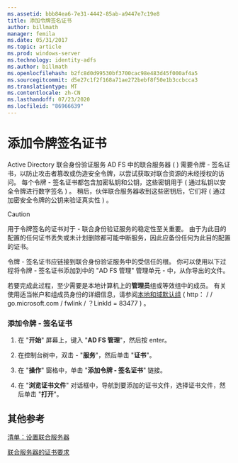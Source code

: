 ```yaml
---
ms.assetid: bbb84ea6-7e31-4442-85ab-a9447e7c19e8
title: 添加令牌签名证书
author: billmath
manager: femila
ms.date: 05/31/2017
ms.topic: article
ms.prod: windows-server
ms.technology: identity-adfs
ms.author: billmath
ms.openlocfilehash: b2fc8d0d99530bf3700cac98e483d45f000af4a5
ms.sourcegitcommit: d5e27c1f2f168a71ae272bebf8f50e1b3ccbcca3
ms.translationtype: MT
ms.contentlocale: zh-CN
ms.lasthandoff: 07/23/2020
ms.locfileid: "86966639"
---
```

# <a name="add-a-token-signing-certificate"></a>添加令牌签名证书


Active Directory 联合身份验证服务 AD FS 中的联合服务器 \( \) 需要令牌 \- 签名证书，以防止攻击者篡改或伪造安全令牌，以尝试获取对联合资源的未经授权的访问。 每个令牌 \- 签名证书都包含加密私钥和公钥，这些密钥用于 \( 通过私钥以安全令牌进行数字签名 \) 。 稍后，伙伴联合服务器收到这些密钥后，它们将 \( 通过加密安全令牌的公钥来验证真实性 \) 。  
  
> [!CAUTION]  
> 用于令牌签名的证书对于 \- 联合身份验证服务的稳定性至关重要。 由于为此目的配置的任何证书丢失或未计划删除都可能中断服务，因此应备份任何为此目的配置的证书。  
  
令牌 \- 签名证书应链接到联合身份验证服务中的受信任的根。 你可以使用以下过程将令牌 \- 签名证书添加到中的 "AD FS 管理" 管理单元 \- 中，从你导出的文件。  
  
若要完成此过程，至少需要是本地计算机上的**管理员**组或等效组中的成员。  有关使用适当帐户和组成员身份的详细信息，请参阅[本地和域默认组](https://go.microsoft.com/fwlink/?LinkId=83477) \( http： \/ \/ go.microsoft.com \/ fwlink \/ ？LinkId \= 83477 \) 。   
  
### <a name="to-add-a-token-signing-certificate"></a>添加令牌 \- 签名证书  
  
1.  在 "**开始**" 屏幕上，键入 "**AD FS 管理**"，然后按 enter。  
  
2.  在控制台树中，双击 \- "**服务**"，然后单击 "**证书**"。  
  
3.  在 "**操作**" 窗格中，单击 "**添加令牌 \- 签名证书**" 链接。  
  
4.  在 "**浏览证书文件**" 对话框中，导航到要添加的证书文件，选择证书文件，然后单击 "**打开**"。  
  
## <a name="additional-references"></a>其他参考  
[清单：设置联合服务器](Checklist--Setting-Up-a-Federation-Server.md)  
  
[联合服务器的证书要求](../design/certificate-requirements-for-federation-servers.md)  
  
